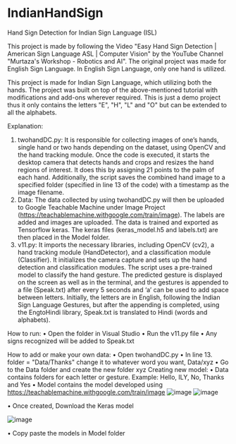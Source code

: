 # IndianHandSign
Hand Sign Detection for Indian Sign Language (ISL) 

This project is made by following the Video "Easy Hand Sign Detection | American Sign Language ASL | Computer Vision" by the YouTube Channel "Murtaza's Workshop - Robotics and AI". The original project was made for English Sign Language. In English Sign Language, only one hand is utilized.

This project is made for Indian Sign Language, which utilizing both the hands. The project was built on top of the above-mentioned tutorial with modifications and add-ons wherever required. This is just a demo project thus it only contains the letters "E", "H", "L" and "O" but can be extended to all the alphabets.

Explanation:
1. twohandDC.py: It is responsible for collecting images of one’s hands, single hand or two hands depending on the dataset, using OpenCV and the hand tracking module. Once the code is executed, it starts the desktop camera that detects hands and crops and resizes the hand regions of interest. It does this by assigning 21 points to the palm of each hand. Additionally, the script saves the combined hand image to a specified folder (specified in line 13 of the code) with a timestamp as the image filename.
2. Data: The data collected by using twohandDC.py will then be uploaded to Google Teachable Machine under Image Project (https://teachablemachine.withgoogle.com/train/image). The labels are added and images are uploaded. The data is trained and exported as Tensorflow keras. The keras files (keras_model.h5 and labels.txt) are then placed in the Model folder.
3. v11.py: It imports the necessary libraries, including OpenCV (cv2), a hand tracking module (HandDetector), and a classification module (Classifier). It initializes the camera capture and sets up the hand detection and classification modules. The script uses a pre-trained model to classify the hand gesture. The predicted gesture is displayed on the screen as well as in the terminal, and the gestures is appended to a file (Speak.txt) after every 5 seconds and ‘a’ can be used to add space between letters. Initially, the letters are in English, following the Indian Sign Language Gestures, but after the appending is completed, using the EngtoHindi library, Speak.txt is translated to Hindi (words and alphabets).


How to run:
•	Open the folder in Visual Studio
•	Run the v11.py file
•	Any signs recognized will be added to Speak.txt

How to add or make your own data:
•	Open twohandDC.py
•	In line 13. folder = "Data/Thanks" change it to whatever word you want, Data/xyz
•	Go to the Data folder and create the new folder xyz
Creating new model:
•	Data contains folders for each letter or gesture. Example: Hello, ILY, No, Thanks and Yes
•	Model contains the model developed using https://teachablemachine.withgoogle.com/train/image
![image](https://github.com/tottopath/IndianHandSign/assets/57607554/345c3769-65f5-44d1-a8b6-4567e9a8eb9c)
![image](https://github.com/tottopath/IndianHandSign/assets/57607554/61a6049b-1497-44aa-9e75-836ba9d1e5d6)

•	Once created, Download the Keras model 

![image](https://github.com/tottopath/IndianHandSign/assets/57607554/4bb78f8f-939b-4e62-b0b7-ea3efb8272a0)

•	Copy paste the models in Model folder
